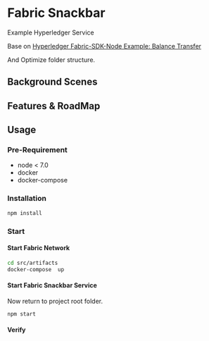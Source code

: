 # Fabric Snackbar

Example Hyperledger Service 

Base on [Hyperledger Fabric-SDK-Node Example: Balance Transfer](https://github.com/hyperledger/fabric-sdk-node/tree/master/examples/balance-transfer)

And Optimize folder structure.

## Background Scenes

## Features & RoadMap 



## Usage

### Pre-Requirement
- node < 7.0
- docker
- docker-compose


### Installation
```bash
npm install
```

### Start

#### Start Fabric Network
```bash
cd src/artifacts
docker-compose  up
```

#### Start Fabric Snackbar Service

Now return to project root folder.

```bash
npm start
```


#### Verify
